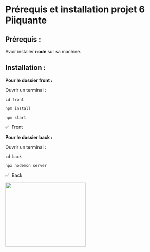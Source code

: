 # Prérequis et installation projet 6 Piiquante

## Prérequis :

Avoir installer **node** sur sa machine.

## Installation :

**Pour le dossier front :**

Ouvrir un terminal :

```
cd front
```

```
npm install
```

```
npm start
```

:white_check_mark: &nbsp;Front

**Pour le dossier back :**

Ouvrir un terminal :

```
cd back
```

```
npx nodemon server
```

:white_check_mark: &nbsp;Back

<img src="https://media.giphy.com/media/NytMLKyiaIh6VH9SPm/giphy.gif" width="250" height="200" />
